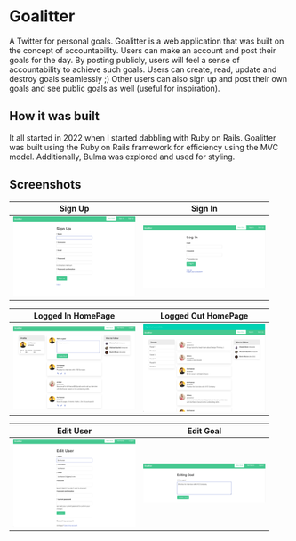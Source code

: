 # Goalitter

A Twitter for personal goals. Goalitter is a web application that was built on the concept of accountability. Users can make an account and post their goals for the day. By posting publicly, users will feel a sense of accountability to achieve such goals. Users can create, read, update and destroy goals seamlessly ;) Other users can also sign up and post their own goals and see public goals as well (useful for inspiration).


## How it was built

It all started in 2022 when I started dabbling with Ruby on Rails. Goalitter was built using the Ruby on Rails framework for efficiency using the MVC model. Additionally, Bulma was explored and used for styling.


## Screenshots

|    Sign Up    |     Sign In      |
|:-------------:|:---------------:|
| <img src='./screenshots/signup.png' width='220' alt='Signup' /> | <img src='./screenshots/login.png' width='220' alt='Login'/> |

| Logged In HomePage |   Logged Out HomePage    |
|:-------------:|:----------:|
| <img src='./screenshots/loggedinpage.png' width='220' alt='Logged In HomePage' /> | <img src='./screenshots/loggedoutpage.png' width='220' alt='Logged Out HomePage'/> |

| Edit User |   Edit Goal    |
|:-------------:|:----------:|
| <img src='./screenshots/edituser.png' width='220' alt='Edit User' /> | <img src='./screenshots/editgoal.png' width='220' alt='Edit Goal'/> |
